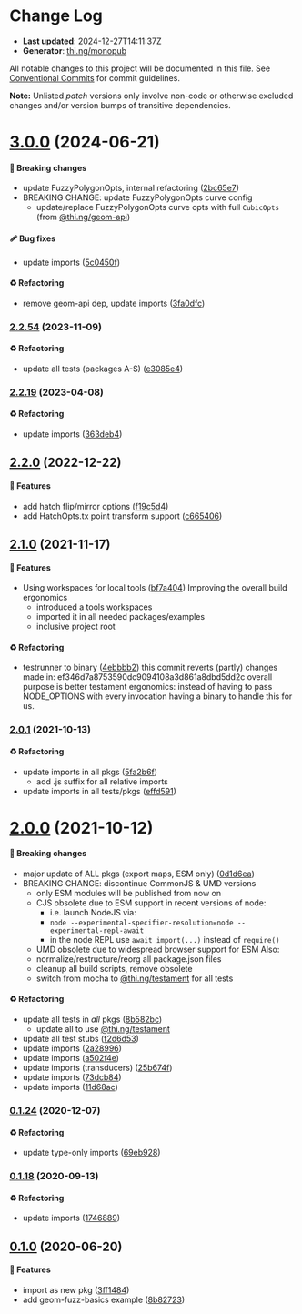 # Change Log

- **Last updated**: 2024-12-27T14:11:37Z
- **Generator**: [thi.ng/monopub](https://thi.ng/monopub)

All notable changes to this project will be documented in this file.
See [Conventional Commits](https://conventionalcommits.org/) for commit guidelines.

**Note:** Unlisted _patch_ versions only involve non-code or otherwise excluded changes
and/or version bumps of transitive dependencies.

# [3.0.0](https://github.com/thi-ng/umbrella/tree/@thi.ng/geom-fuzz@3.0.0) (2024-06-21)

#### 🛑 Breaking changes

- update FuzzyPolygonOpts, internal refactoring ([2bc65e7](https://github.com/thi-ng/umbrella/commit/2bc65e7))
- BREAKING CHANGE: update FuzzyPolygonOpts curve config
  - update/replace FuzzyPolygonOpts curve opts with full `CubicOpts` (from [@thi.ng/geom-api](https://github.com/thi-ng/umbrella/tree/main/packages/geom-api))

#### 🩹 Bug fixes

- update imports ([5c0450f](https://github.com/thi-ng/umbrella/commit/5c0450f))

#### ♻️ Refactoring

- remove geom-api dep, update imports ([3fa0dfc](https://github.com/thi-ng/umbrella/commit/3fa0dfc))

### [2.2.54](https://github.com/thi-ng/umbrella/tree/@thi.ng/geom-fuzz@2.2.54) (2023-11-09)

#### ♻️ Refactoring

- update all tests (packages A-S) ([e3085e4](https://github.com/thi-ng/umbrella/commit/e3085e4))

### [2.2.19](https://github.com/thi-ng/umbrella/tree/@thi.ng/geom-fuzz@2.2.19) (2023-04-08)

#### ♻️ Refactoring

- update imports ([363deb4](https://github.com/thi-ng/umbrella/commit/363deb4))

## [2.2.0](https://github.com/thi-ng/umbrella/tree/@thi.ng/geom-fuzz@2.2.0) (2022-12-22)

#### 🚀 Features

- add hatch flip/mirror options ([f19c5d4](https://github.com/thi-ng/umbrella/commit/f19c5d4))
- add HatchOpts.tx point transform support ([c665406](https://github.com/thi-ng/umbrella/commit/c665406))

## [2.1.0](https://github.com/thi-ng/umbrella/tree/@thi.ng/geom-fuzz@2.1.0) (2021-11-17)

#### 🚀 Features

- Using workspaces for local tools ([bf7a404](https://github.com/thi-ng/umbrella/commit/bf7a404))
  Improving the overall build ergonomics
  - introduced a tools workspaces
  - imported it in all needed packages/examples
  - inclusive project root

#### ♻️ Refactoring

- testrunner to binary ([4ebbbb2](https://github.com/thi-ng/umbrella/commit/4ebbbb2))
  this commit reverts (partly) changes made in:
  ef346d7a8753590dc9094108a3d861a8dbd5dd2c
  overall purpose is better testament ergonomics:
  instead of having to pass NODE_OPTIONS with every invocation
  having a binary to handle this for us.

### [2.0.1](https://github.com/thi-ng/umbrella/tree/@thi.ng/geom-fuzz@2.0.1) (2021-10-13)

#### ♻️ Refactoring

- update imports in all pkgs ([5fa2b6f](https://github.com/thi-ng/umbrella/commit/5fa2b6f))
  - add .js suffix for all relative imports
- update imports in all tests/pkgs ([effd591](https://github.com/thi-ng/umbrella/commit/effd591))

# [2.0.0](https://github.com/thi-ng/umbrella/tree/@thi.ng/geom-fuzz@2.0.0) (2021-10-12)

#### 🛑 Breaking changes

- major update of ALL pkgs (export maps, ESM only) ([0d1d6ea](https://github.com/thi-ng/umbrella/commit/0d1d6ea))
- BREAKING CHANGE: discontinue CommonJS & UMD versions
  - only ESM modules will be published from now on
  - CJS obsolete due to ESM support in recent versions of node:
    - i.e. launch NodeJS via:
    - `node --experimental-specifier-resolution=node --experimental-repl-await`
    - in the node REPL use `await import(...)` instead of `require()`
  - UMD obsolete due to widespread browser support for ESM
  Also:
  - normalize/restructure/reorg all package.json files
  - cleanup all build scripts, remove obsolete
  - switch from mocha to [@thi.ng/testament](https://github.com/thi-ng/umbrella/tree/main/packages/testament) for all tests

#### ♻️ Refactoring

- update all tests in _all_ pkgs ([8b582bc](https://github.com/thi-ng/umbrella/commit/8b582bc))
  - update all to use [@thi.ng/testament](https://github.com/thi-ng/umbrella/tree/main/packages/testament)
- update all test stubs ([f2d6d53](https://github.com/thi-ng/umbrella/commit/f2d6d53))
- update imports ([2a28996](https://github.com/thi-ng/umbrella/commit/2a28996))
- update imports ([a502f4e](https://github.com/thi-ng/umbrella/commit/a502f4e))
- update imports (transducers) ([25b674f](https://github.com/thi-ng/umbrella/commit/25b674f))
- update imports ([73dcb84](https://github.com/thi-ng/umbrella/commit/73dcb84))
- update imports ([11d68ac](https://github.com/thi-ng/umbrella/commit/11d68ac))

### [0.1.24](https://github.com/thi-ng/umbrella/tree/@thi.ng/geom-fuzz@0.1.24) (2020-12-07)

#### ♻️ Refactoring

- update type-only imports ([69eb928](https://github.com/thi-ng/umbrella/commit/69eb928))

### [0.1.18](https://github.com/thi-ng/umbrella/tree/@thi.ng/geom-fuzz@0.1.18) (2020-09-13)

#### ♻️ Refactoring

- update imports ([1746889](https://github.com/thi-ng/umbrella/commit/1746889))

## [0.1.0](https://github.com/thi-ng/umbrella/tree/@thi.ng/geom-fuzz@0.1.0) (2020-06-20)

#### 🚀 Features

- import as new pkg ([3ff1484](https://github.com/thi-ng/umbrella/commit/3ff1484))
- add geom-fuzz-basics example ([8b82723](https://github.com/thi-ng/umbrella/commit/8b82723))
